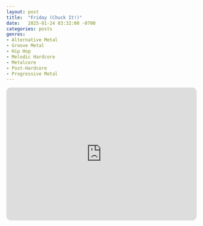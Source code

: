 ```yaml
---
layout: post
title:  "Friday (Chuck It!)"
date:   2025-01-24 03:32:00 -0700
categories: posts
genres:
- Alternative Metal
- Groove Metal
- Hip Hop
- Melodic Hardcore
- Metalcore
- Post-Hardcore
- Progressive Metal
---
```

<iframe style="border-radius:12px" src="https://open.spotify.com/embed/playlist/4z8KaGE2pXRpoKjnaEtQXB?utm_source=generator" width="100%" height="352" frameBorder="0" allowfullscreen="" allow="autoplay; clipboard-write; encrypted-media; fullscreen; picture-in-picture" loading="lazy"></iframe>